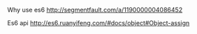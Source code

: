 Why use es6
http://segmentfault.com/a/1190000004086452

Es6 api 
http://es6.ruanyifeng.com/#docs/object#Object-assign
